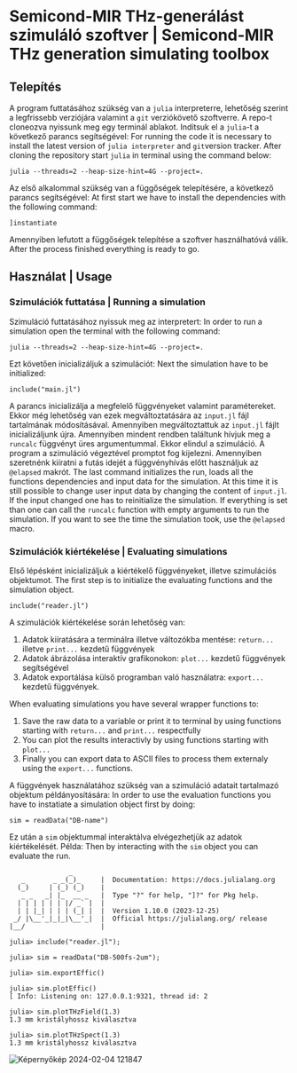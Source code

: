 # Semicond-MIR THz-generálást szimuláló szoftver | Semicond-MIR THz generation simulating toolbox
## Telepítés
A program futtatásához szükség van a ```julia``` interpreterre, lehetőség szerint a legfrissebb verziójára valamint a ```git``` verziókövető szoftverre. A repo-t cloneozva nyissunk meg egy terminál ablakot. Indítsuk el a ```julia```-t a következő parancs segítségével:
For running the code it is necessary to install the latest version of ```julia interpreter``` and ```git```version tracker. After cloning the repository start ```julia``` in terminal using the command below:
```
julia --threads=2 --heap-size-hint=4G --project=.
```
Az első alkalommal szükség van a függőségek telepítésére, a következő parancs segítségével:
At first start we have to install the dependencies with the following command:
```
]instantiate
```
Amennyiben lefutott a függőségek telepítése a szoftver használhatóvá válik.
After the process finished everything is ready to go.
## Használat | Usage
### Szimulációk futtatása | Running a simulation
Szimuláció futtatásához nyissuk meg az interpretert:
In order to run a simulation open the terminal with the following command:
```
julia --threads=2 --heap-size-hint=4G --project=.
```
Ezt követően inicializáljuk a szimulációt:
Next the simulation have to be initialized:
```
include("main.jl")
```
A parancs inicializálja a megfelelő függvényeket valamint paramétereket. Ekkor még lehetőség van ezek megváltoztatására az ```input.jl``` fájl tartalmának módosításával. Amennyiben megváltoztattuk az ```input.jl``` fájlt inicializáljunk újra.
Amennyiben mindent rendben találtunk hívjuk meg a ```runcalc``` függvényt üres argumentummal. Ekkor elindul a szimuláció. A program a szimuláció végeztével promptot fog kijelezni. Amennyiben szeretnénk kiíratni a futás idejét a függvényhívás előtt használjuk az ```@elapsed``` makrót.
The last command initializes the run, loads all the functions dependencies and input data for the simulation. At this time it is still possible to change user input data by changing the content of ```input.jl```. If the input changed one has to reinitialize the simulation. If everything is set than one can call the ```runcalc``` function with empty arguments to run the simulation. If you want to see the time the simulation took, use the ```@elapsed``` macro.

### Szimulációk kiértékelése | Evaluating simulations
Első lépésként inicializáljuk a kiértékelő függvényeket, illetve szimulációs objektumot.
The first step is to initialize the evaluating functions and the simulation object.
```
include("reader.jl")
```
A szimulációk kiértékelése során lehetőség van:
1. Adatok kiíratására a terminálra illetve változókba mentése: ```return...``` illetve ```print...``` kezdetű függvények
2. Adatok ábrázolása interaktív grafikonokon: ```plot...``` kezdetű függvények segítségével
3. Adatok exportálása külső programban való használatra: ```export...``` kezdetű függvények.

When evaluating simulations you have several wrapper functions to:
1. Save the raw data to a variable or print it to terminal by using functions starting with ```return...``` and ```print...``` respectfully
2. You can plot the results interactivly by using functions starting with ```plot...```
3. Finally you can export data to ASCII files to process them externaly using the ```export...``` functions.

A függvények használatához szükség van a szimuláció adatait tartalmazó objektum példányosítására:
In order to use the evaluation functions you have to instatiate a simulation object first by doing:
```
sim = readData("DB-name")
```
Ez után a ```sim``` objektummal interaktálva elvégezhetjük az adatok kiértékelését.
Példa:
Then by interacting with the ```sim``` object you can evaluate the run.
```
               _
   _       _ _(_)_     |  Documentation: https://docs.julialang.org
  (_)     | (_) (_)    |
   _ _   _| |_  __ _   |  Type "?" for help, "]?" for Pkg help.
  | | | | | | |/ _` |  |
  | | |_| | | | (_| |  |  Version 1.10.0 (2023-12-25)
 _/ |\__'_|_|_|\__'_|  |  Official https://julialang.org/ release
|__/                   |

julia> include("reader.jl");

julia> sim = readData("DB-500fs-2um");

julia> sim.exportEffic()

julia> sim.plotEffic()
[ Info: Listening on: 127.0.0.1:9321, thread id: 2

julia> sim.plotTHzField(1.3)
1.3 mm kristályhossz kiválasztva

julia> sim.plotTHzSpect(1.3)
1.3 mm kristályhossz kiválasztva
```
![Képernyőkép 2024-02-04 121847](https://github.com/illes-gergo/semicond-mir/assets/79720047/5dae1d19-7faf-48aa-99fa-5f9117fc8d57)
